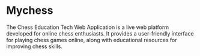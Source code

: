 # Mychess

The Chess Education Tech Web Application is a live web platform developed for online chess enthusiasts. It provides a user-friendly interface for playing chess games online, along with educational resources for improving chess skills.
